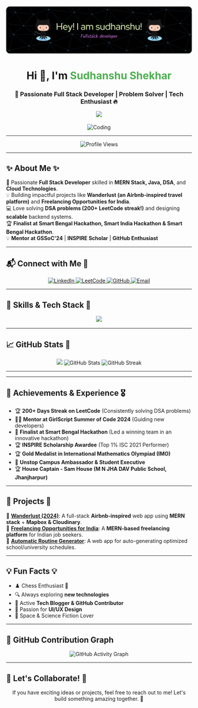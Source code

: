 ![GitHub Header](https://github.com/sudhanshushekhar1982/sudhanshushekhar1982/blob/main/github-header-image.png)

<h1 align="center">Hi 👋, I'm <span style="color: #4CAF50">Sudhanshu Shekhar</span></h1>
<h3 align="center">🚀 Passionate Full Stack Developer | Problem Solver | Tech Enthusiast 🔥</h3>

<p align="center">
  <img src="https://raw.githubusercontent.com/MartinHeinz/MartinHeinz/master/wave.gif" width="30px">
</p>

<p align="center">
  <img align="center" alt="Coding" width="400" src="https://media.giphy.com/media/qgQUggAC3Pfv687qPC/giphy.gif" />
</p>

---

<p align="center">
  <img src="https://komarev.com/ghpvc/?username=sudhanshushekhar1982&label=Profile%20views&color=0e75b6&style=for-the-badge" alt="Profile Views" />
</p>

---

## ✨ About Me ✨
🚀 Passionate **Full Stack Developer** skilled in **MERN Stack, Java, DSA**, and **Cloud Technologies**.  
💡 Building impactful projects like **Wanderlust (an Airbnb-inspired travel platform)** and **Freelancing Opportunities for India**.  
💻 Love solving **DSA problems (200+ LeetCode streak!)** and designing **scalable** backend systems.  
🏆 **Finalist at Smart Bengal Hackathon, Smart India Hackathon & Smart Bengal Hackathon**.  
💡 **Mentor at GSSoC'24** | **INSPIRE Scholar** | **GitHub Enthusiast**  

---

## 📬 Connect with Me 🌟
<p align="center">
  <a href="https://www.linkedin.com/in/sudhanshushekhar1982" target="_blank">
    <img src="https://img.shields.io/badge/LinkedIn-0A66C2?style=for-the-badge&logo=linkedin&logoColor=white" alt="LinkedIn" />
  </a>
  <a href="https://leetcode.com/shekharsudhanshu" target="_blank">
    <img src="https://img.shields.io/badge/LeetCode-FFA116?style=for-the-badge&logo=leetcode&logoColor=white" alt="LeetCode" />
  </a>
  <a href="https://github.com/sudhanshushekhar1982" target="_blank">
    <img src="https://img.shields.io/badge/GitHub-181717?style=for-the-badge&logo=github&logoColor=white" alt="GitHub" />
  </a>
  <a href="mailto:shekhar.sudhanshu1982@gmail.com" target="_blank">
    <img src="https://img.shields.io/badge/Email-D14836?style=for-the-badge&logo=gmail&logoColor=white" alt="Email" />
  </a>
</p>

---

## 🚀 Skills & Tech Stack 🚀
<p align="center">
  <img src="https://skillicons.dev/icons?i=javascript,react,nodejs,express,mongodb,java,linux,mysql,python,docker,aws,bootstrap,git" />
</p>

---

## 📈 GitHub Stats 🚀
<p align="center">
  <img src="https://github-readme-stats.vercel.app/api/top-langs/?username=sudhanshushekhar1982&layout=compact&theme=radical" height="180" />
  <img src="https://github-readme-stats.vercel.app/api?username=sudhanshushekhar1982&show_icons=true&theme=radical" alt="GitHub Stats" height="180">
  <img src="https://github-readme-streak-stats.herokuapp.com/?user=sudhanshushekhar1982&theme=radical" alt="GitHub Streak" height="180">
</p>

---

---

## 🎯 Achievements & Experience 🎖️
- 🏆 **200+ Days Streak on LeetCode** (Consistently solving DSA problems)
- 👨‍🏫 **Mentor at GirlScript Summer of Code 2024** (Guiding new developers)
- 🏅 **Finalist at Smart Bengal Hackathon** (Led a winning team in an innovative hackathon)
- 🏆 **INSPIRE Scholarship Awardee** (Top 1% ISC 2021 Performer)
- 🏆 **Gold Medalist in International Mathematics Olympiad (IMO)**
- 🏅 **Unstop Campus Ambassador & Student Executive**
- 🏆 **House Captain - Sam House (M N JHA DAV Public School, Jhanjharpur)**

---

## 🌟 Projects 🌟
📌 **[Wanderlust (2024)](https://github.com/sudhanshushekhar1982/wanderlust)**: A full-stack **Airbnb-inspired** web app using **MERN stack** + **Mapbox & Cloudinary**.   
📌 **[Freelancing Opportunities for India](https://github.com/sudhanshushekhar1982/taskforge)**: A **MERN-based freelancing platform** for Indian job seekers.  
📌 **[Automatic Routine Generator](https://github.com/sudhanshushekhar1982/routine-generator)**: A web app for auto-generating optimized school/university schedules.  

---

## 💡 Fun Facts 💡
- ♟️ Chess Enthusiast 🏁  
- 🔍 Always exploring **new technologies**  
- 📝 Active **Tech Blogger & GitHub Contributor**  
- 🎨 Passion for **UI/UX Design**  
- 🚀 Space & Science Fiction Lover  

---

## 🚀 GitHub Contribution Graph
<p align="center">
  <img src="https://github-readme-activity-graph.vercel.app/graph?username=sudhanshushekhar1982&theme=react-dark" alt="GitHub Activity Graph" />
</p>

---

## 💬 Let's Collaborate! 🚀
<p align="center">
  If you have exciting ideas or projects, feel free to reach out to me! Let's build something amazing together. 🚀
</p>

